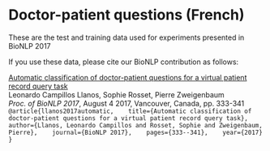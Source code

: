 # Doctor-patient questions (French)

These are the test and training data used for experiments presented in BioNLP 2017

If you use these data, please cite our BioNLP contribution as follows:

   [Automatic classification of doctor-patient questions for a virtual patient record query task](http://www.aclweb.org/anthology/W17-2343)  
Leonardo Campillos Llanos, Sophie Rosset, Pierre Zweigenbaum   
*Proc. of BioNLP 2017*, August 4 2017, Vancouver, Canada, pp. 333-341   
   `@article{llanos2017automatic,   
  title={Automatic classification of doctor-patient questions for a virtual patient record query task},   
  author={Llanos, Leonardo Campillos and Rosset, Sophie and Zweigenbaum, Pierre},   
  journal={BioNLP 2017},   
  pages={333--341},   
  year={2017}   
}`

